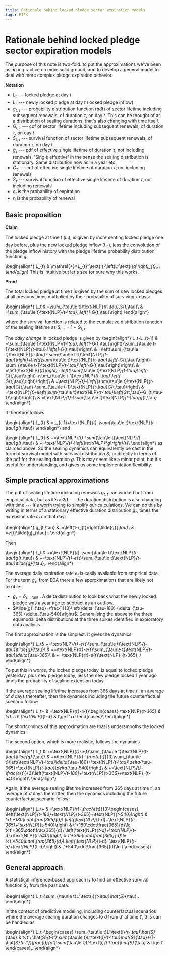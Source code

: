 ```yaml
---
title: Rationale behind locked pledge sector expiration models
tags: FIPs
---
```


# Rationale behind locked pledge sector expiration models

The purpose of this note is two-fold: to put the approximations we've been using in practice on more solid ground, and to develop a general model to deal with more complex pledge expiration behavior.

**Notation**
* $L_{t}$ --- locked pledge at day $t$
* $L_{t}^\text{i}$ --- newly locked pledge at day $t$ (locked pledge inflow).
* $g_{t,\tau}$ --- probability distribution function (pdf) of sector lifetime including subsequent renewals, of duration $\tau$, on day $t$. This can be thought of as a distribution of sealing durations, that's also changing with time itself.
* $G_{t,\tau}$ --- cdf of sector lifetime including subsequent renewals, of duration $\tau$, on day $t$
* $S_{t,\tau}$ --- survival function of sector lifetime subsequent renewals, of duration $\tau$, on day $t$
* $\tilde{g}_{\tau}$ --- pdf of effective single lifetime of duration $\tau$, not including renewals. 'Single effective' in the sense the sealing distribution is stationary. Same distribution now as in a year etc.
* $\tilde{G}_{\tau}$ --- cdf of effective single lifetime of duration $\tau$, not including renewals
* $\tilde{S}_{\tau}$ --- survival function of effective single lifetime of duration $\tau$, not including renewals
* $e_t$ is the probability of expiration
* $r_t$ is the probability of renewal

## Basic proposition

**Claim**

The locked pledge at time $t$ ($L_{t}$), is given by incrementing locked pledge one day before, plus the new locked pledge inflow ($L_{t}^\text{i}$), less the convolution of the pledge inflow history with the pledge lifetime probability distribution function $g$,

\begin{align*}
L_{t} & \mathrel{+}=L_{t}^\text{i}-\left(L^\text{i}*g\right)_{t}\,.\\
\end{align*}
This is intuitive but let's see for sure why this works.

**Proof**

The total locked pledge at time $t$ is given by the sum of new locked pledges at all previous times multiplied by their probability of surviving $\tau$ days:

\begin{align*}
L_t & =\sum_{\tau\le t}\text{NLP}_{t-\tau}\,S_{t,\tau}\\
 & =\sum_{\tau\le t}\text{NLP}_{t-\tau}\,\left(1-G_{t,\tau}\right)
\end{align*}

where the survival function is related to the cumulative distribution function of the sealing lifetime as $S_{t,\tau}=1-G_{t,\tau}$. 

The *daily change* in locked pledge is given by
\begin{align*}
L_t-L_{t-1} & =\sum_{\tau\le t}\text{NLP}_{t-\tau}\,\left(1-G_{t,\tau}\right)-\sum_{\tau\le t-1}\text{NLP}_{t-\tau}\,\left(1-G_{t,\tau}\right)\\
 & =\left(\sum_{\tau\le t}\text{NLP}_{t-\tau}-\sum_{\tau\le t-1}\text{NLP}_{t-\tau}\right)+\left(\sum_{\tau\le t}\text{NLP}_{t-\tau}\left(-G_{t,\tau}\right)-\sum_{\tau\le t-1}\text{NLP}_{t-\tau}\left(-G_{t,\tau}\right)\right)\\
 & =\left(\text{NLP}_{t}\right)+\left(\sum_{\tau\le t}\text{NLP}_{t-\tau}\left(-G_{t,\tau}\right)-\sum_{\tau\le t-1}\text{NLP}_{t-\tau}\left(-G_{t,\tau}\right)\right)\\
 & =\text{NLP}_{t}-\left(\sum_{\tau\le t}\text{NLP}_{t-\tau}G_{t,\tau}-\sum_{\tau\le t-1}\text{NLP}_{t-\tau}G_{t,\tau}\right)\\
 & =\text{NLP}_{t}-\left(\sum_{\tau\le t}\text{NLP}_{t-\tau}\left(G_{t,\tau}-G_{t,\tau-1}\right)\right)\\
 & =\text{NLP}_{t}-\sum_{\tau\le t}\text{NLP}_{t-\tau}g_{t,\tau}
\end{align*}

It therefore follows

\begin{align*}
L_{t} & =L_{t-1}+\text{NLP}_{t}-\sum_{\tau\le t}\text{NLP}_{t-\tau}g_{t,\tau}\\
\end{align*}
and 

\begin{align*}
L_{t} & +=\text{NLP}_{t}-\sum_{\tau\le t}\text{NLP}_{t-\tau}g_{t,\tau}\\
 & +=\text{NLP}_{t}-\left(\text{NLP}*g\right)_{t}\\
\end{align*}
as claimed above. So the sealing dynamics can equivalently be cast in the form of survival model with surivival distribution $S$, or directly in terms of the pdf for the sealing duration $g$. This may seem like a minor point, but it's useful for understanding, and gives us some implementation flexibility. 

## Simple practical approximations

The pdf of sealing lifetime including renewals $g_{t,\tau}$ can worked out from empirical data, but as it's a 2d --- the duration distribution is also changing with time --- it's worth trying to simplify our calculations. We can do this by writing in terms of a stationary effective duration distribution $\tilde{g}_{\tau}$, times the extension rate $e_{t}$ on that day:

\begin{align*}
g_{t,\tau} & :=\left(1-r_{t}\right)\tilde{g}_{\tau}\\
 & =e_{t}\tilde{g}_{\tau}\,.
\end{align*}

Then

\begin{align*}
L_t & +=\text{NLP}_{t}-\sum_{\tau\le t}\text{NLP}_{t-\tau}g_{t,\tau}\\
 & +=\text{NLP}_{t}-e_{t}\sum_{\tau\le t}\text{NLP}_{t-\tau}\tilde{g}_{\tau}\,.
\end{align*}

The average daily expiration rate $e_{t}$ is easily available from empirical data. For the term $\tilde{g}_{\tau}$, from EDA there a few approximations that are likely not terrible:

* $\tilde{g}_{\tau}^{\text{}}=\delta_{\tau-365}$ . A delta distribution to look back what the newly locked pledge was a year ago to subtract as an outflow. 
* $\tilde{g}_{\tau}=\frac{1}{3}\left(\delta_{\tau-180}+\delta_{\tau-365}+\delta_{\tau-540}\right)$. Generalising the above to the three equimodal delta distributions at the three spikes identified in exploratory data analysis. 

The first approximation is the simplest. It gives the dynamics

\begin{align*}
L_t& +=\text{NLP}_{t}-e_{t}\sum_{\tau\le t}\text{NLP}_{t-\tau}\tilde{g}_{\tau}\\
 & +=\text{NLP}_{t}-e_{t}\sum_{\tau\le t}\text{NLP}_{t-\tau}\delta_{\tau-365}\\
 & +=\text{NLP}_{t}-e_{t}\text{NLP}_{t-365}\,.\\
\end{align*}

To put this in words, the locked pledge today, is equal to locked pledge yesterday, plus new pledge today, less the new pledge locked 1 year ago times the probability of sealing extension today.

If the average sealing lifetime increases from 365 days at time $t'$, an average of $d$ days thereafter, then the dynamics including the future counterfactual scenario follow:

\begin{align*}
L_t+ & =\text{NLP}_{t}-e_{t}\begin{cases}
\text{NLP}_{t-365} & t<t'+d\\
\text{NLP}_{t-d} & t\ge t'+d
\end{cases}\\
\end{align*}

The shortcomings of this approximation are that is undersmooths the locked dynamics. 

The second option, which is more realistic, follows the dynamics

\begin{align*}
L_t & +=\text{NLP}_{t}-e_{t}\sum_{\tau\le t}\text{NLP}_{t-\tau}\tilde{g}_{\tau}\\
 & +=\text{NLP}_{t}-\frac{e_{t}}{3}\sum_{\tau\le t}\left(\text{NLP}_{t-\tau}\delta_{\tau-180}+\text{NLP}_{t-\tau}\delta_{\tau-365}+\text{NLP}_{t-\tau}\delta_{\tau-540}\right)\\
 & +=\text{NLP}_{t}-\frac{e_{t}}{3}\left(\text{NLP}_{t-180}+\text{NLP}_{t-365}+\text{NLP}_{t-540}\right)\\
\end{align*}

Again, if the average sealing lifetime increases from 365 days at time $t'$, an average of $d$ days thereafter, then the dynamics including the future counterfactual scenario follow:

\begin{align*}
L_t+ & =\text{NLP}_{t}-\frac{e_{t}}{3}\begin{cases}
\left(\text{NLP}_{t-180}+\text{NLP}_{t-365}+\text{NLP}_{t-540}\right) & t<t'+180\cdot\frac{365}{d}\\
\left(\text{NLP}_{t-d}+\text{NLP}_{t-365}+\text{NLP}_{t-540}\right) & t'+180\cdot\frac{365}{d}\le t<t'+365\cdot\frac{365}{d}\\
\left(\text{NLP}_{t-d}+\text{NLP}_{t-d}+\text{NLP}_{t-540}\right) & t'+365\cdot\frac{365}{d}\le t<t'+540\cdot\frac{365}{d}\\
\left(\text{NLP}_{t-d}+\text{NLP}_{t-d}+\text{NLP}_{t-d}\right) & t'+540\cdot\frac{365}{d}\le t
\end{cases}\\
\end{align*}


## General approach

A statistical inference-based approach is to find an effective survival function $\hat{S}_{\tau}$ from the past data:

\begin{align*}
L_t=\sum_{\tau\le t}L^\text{i}_{t-\tau}\hat{S}_{\tau}\,.
\end{align*}

In the context of predictive modeling, including counterfactual scenarios where the average sealing duration changes to $d$ from $d'$ at time $t'$, this can be handled as

\begin{align*}
L_t=\begin{cases}
\sum_{\tau\le t}L^\text{i}_{t-\tau}\hat{S}_{\tau} & t<t'\\
\hat{S}_{t-t'}\sum_{\tau\le t}L^\text{i}_{t-\tau}\hat{S}_{\tau}+(1-\hat{S}_{t-t'})\frac{d}{d'}\sum_{\tau\le t}L^\text{i}_{t-\tau}\hat{S}_{\tau} & t\ge t'
\end{cases}\,.
\end{align*}